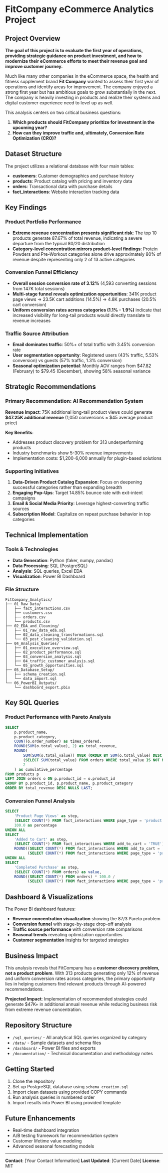 # FitCompany eCommerce Analytics Project

## Project Overview

**The goal of this project is to evaluate the first year of operations, providing strategic guidance on product investment, and how to modernize their eCommerce efforts to meet their revenue goal and improve customer journey.**

Much like many other companies in the eCommerce space, the health and fitness supplement brand **Fit Company** wanted to assess their first year of operations and identify areas for improvement. The company enjoyed a strong first year but has ambitious goals to grow substantially in the next. The company is heavily investing in products and realize their systems and digital customer experience need to level up as well.

This analysis centers on two critical business questions:

1. **Which products should FitCompany prioritize for investment in the upcoming year?**
2. **How can they improve traffic and, ultimately, Conversion Rate Optimization (CRO)?**

## Dataset Structure

The project utilizes a relational database with four main tables:
- **customers**: Customer demographics and purchase history
- **products**: Product catalog with pricing and inventory data  
- **orders**: Transactional data with purchase details
- **fact_interactions**: Website interaction tracking data

## Key Findings

### Product Portfolio Performance
- **Extreme revenue concentration presents significant risk**: The top 10 products generate 87.67% of total revenue, indicating a severe departure from the typical 80/20 distribution
- **Category-level concentration mirrors product-level findings**: Protein Powders and Pre-Workout categories alone drive approximately 80% of revenue despite representing only 2 of 13 active categories

### Conversion Funnel Efficiency
- **Overall session conversion rate of 3.12%** (4,593 converting sessions from 147K total sessions)
- **Multi-stage funnel reveals optimization opportunities**: 341K product page views → 23.5K cart additions (14.5%) → 4.8K purchases (20.5% cart conversion)
- **Uniform conversion rates across categories (1.1% - 1.9%)** indicate that increased visibility for long-tail products would directly translate to revenue increases

### Traffic Source Attribution
- **Email dominates traffic**: 50%+ of total traffic with 3.45% conversion rate
- **User segmentation opportunity**: Registered users (43% traffic, 5.53% conversion) vs guests (57% traffic, 1.3% conversion)
- **Seasonal optimization potential**: Monthly AOV ranges from $47.82 (February) to $79.45 (December), showing 58% seasonal variance

## Strategic Recommendations

### Primary Recommendation: AI Recommendation System
**Revenue Impact**: 75K additional long-tail product views could generate **$47.25K additional revenue** (1,050 conversions × $45 average product price)

**Key Benefits**:
- Addresses product discovery problem for 313 underperforming products
- Industry benchmarks show 5-30% revenue improvements
- Implementation costs: $1,200-6,000 annually for plugin-based solutions

### Supporting Initiatives
1. **Data-Driven Product Catalog Expansion**: Focus on deepening successful categories rather than expanding breadth
2. **Engaging Pop-Ups**: Target 14.85% bounce rate with exit-intent campaigns
3. **Email & Social Media Priority**: Leverage highest-converting traffic sources
4. **Subscription Model**: Capitalize on repeat purchase behavior in top categories

## Technical Implementation

### Tools & Technologies
- **Data Generation**: Python (faker, numpy, pandas)
- **Data Processing**: SQL (PostgreSQL)
- **Analysis**: SQL queries, Excel EDA
- **Visualization**: Power BI Dashboard

### File Structure
```
FitCompany_Analytics/
├── 01_Raw_Data/
│   ├── fact_interactions.csv
│   ├── customers.csv
│   ├── orders.csv
│   └── products.csv
├── 02_EDA_and_Cleaning/
│   ├── 01_raw_data_eda.sql
│   ├── 02_data_cleaning_transformations.sql
│   └── 03_post_cleaning_validation.sql
├── 04_Analysis_Queries/
│   ├── 01_executive_overview.sql
│   ├── 02_product_performance.sql
│   ├── 03_conversion_analysis.sql
│   ├── 04_traffic_customer_analysis.sql
│   └── 05_growth_opportunities.sql
├── 05_Database_Setup/
│   ├── schema_creation.sql
│   └── data_import.sql
└── 06_PowerBI_Outputs/
    └── dashboard_export.pbix
```

## Key SQL Queries

### Product Performance with Pareto Analysis
```sql
SELECT 
    p.product_name,
    p.product_category,
    COUNT(o.order_number) as times_ordered,
    ROUND(SUM(o.total_value), 2) as total_revenue,
    ROUND(
        SUM(SUM(o.total_value)) OVER (ORDER BY SUM(o.total_value) DESC ROWS UNBOUNDED PRECEDING) * 100.0 /
        (SELECT SUM(total_value) FROM orders WHERE total_value IS NOT NULL),
        2
    ) as cumulative_percentage
FROM products p
LEFT JOIN orders o ON p.product_id = o.product_id
GROUP BY p.product_id, p.product_name, p.product_category
ORDER BY total_revenue DESC NULLS LAST;
```

### Conversion Funnel Analysis
```sql
SELECT 
    'Product Page Views' as step,
    (SELECT COUNT(*) FROM fact_interactions WHERE page_type = 'product') as value,
    100.0 as percentage
UNION ALL
SELECT 
    'Added to Cart' as step,
    (SELECT COUNT(*) FROM fact_interactions WHERE add_to_cart = 'TRUE') as value,
    ROUND((SELECT COUNT(*) FROM fact_interactions WHERE add_to_cart = 'TRUE') * 100.0 / 
          (SELECT COUNT(*) FROM fact_interactions WHERE page_type = 'product'), 1) as percentage
UNION ALL
SELECT 
    'Completed Purchase' as step,
    (SELECT COUNT(*) FROM orders) as value,
    ROUND((SELECT COUNT(*) FROM orders) * 100.0 / 
          (SELECT COUNT(*) FROM fact_interactions WHERE page_type = 'product'), 1) as percentage;
```

## Dashboard & Visualizations

The Power BI dashboard features:
- **Revenue concentration visualization** showing the 87/3 Pareto problem
- **Conversion funnel** with stage-by-stage drop-off analysis
- **Traffic source performance** with conversion rate comparisons
- **Seasonal trends** revealing optimization opportunities
- **Customer segmentation** insights for targeted strategies

## Business Impact

This analysis reveals that FitCompany has a **customer discovery problem, not a product problem**. With 313 products generating only 12% of revenue and uniform conversion rates across categories, the primary opportunity lies in helping customers find relevant products through AI-powered recommendations.

**Projected Impact**: Implementation of recommended strategies could generate $47K+ in additional annual revenue while reducing business risk from extreme revenue concentration.

## Repository Structure

- `/sql_queries/` - All analytical SQL queries organized by category
- `/data/` - Sample datasets and schema files
- `/dashboard/` - Power BI files and exports
- `/documentation/` - Technical documentation and methodology notes

## Getting Started

1. Clone the repository
2. Set up PostgreSQL database using `schema_creation.sql`
3. Import clean datasets using provided COPY commands
4. Run analysis queries in numbered order
5. Import results into Power BI using provided template

## Future Enhancements

- Real-time dashboard integration
- A/B testing framework for recommendation system
- Customer lifetime value modeling
- Advanced seasonal forecasting models

---

**Contact**: [Your Contact Information]
**Last Updated**: [Current Date]
**License**: MIT
